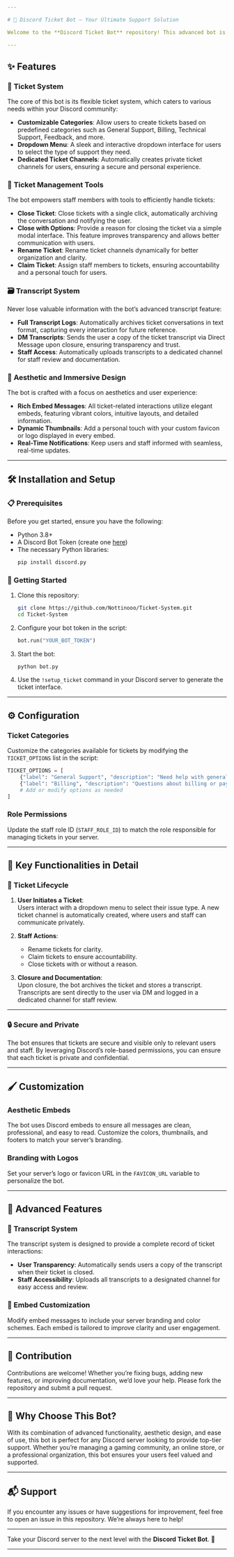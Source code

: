 ```yaml
---

# 🎫 Discord Ticket Bot — Your Ultimate Support Solution  

Welcome to the **Discord Ticket Bot** repository! This advanced bot is designed to streamline customer support, enhance community interactions, and provide a seamless experience for users and staff on your Discord server. With a host of immersive features, user-friendly design, and robust functionality, this bot ensures that managing tickets is a breeze.

---
```


## ✨ Features  

### 🌟 **Ticket System**
The core of this bot is its flexible ticket system, which caters to various needs within your Discord community:
- **Customizable Categories**: Allow users to create tickets based on predefined categories such as General Support, Billing, Technical Support, Feedback, and more.
- **Dropdown Menu**: A sleek and interactive dropdown interface for users to select the type of support they need.
- **Dedicated Ticket Channels**: Automatically creates private ticket channels for users, ensuring a secure and personal experience.

### 📂 **Ticket Management Tools**
The bot empowers staff members with tools to efficiently handle tickets:
- **Close Ticket**: Close tickets with a single click, automatically archiving the conversation and notifying the user.
- **Close with Options**: Provide a reason for closing the ticket via a simple modal interface. This feature improves transparency and allows better communication with users.
- **Rename Ticket**: Rename ticket channels dynamically for better organization and clarity.
- **Claim Ticket**: Assign staff members to tickets, ensuring accountability and a personal touch for users.

### 🗃️ **Transcript System**
Never lose valuable information with the bot’s advanced transcript feature:
- **Full Transcript Logs**: Automatically archives ticket conversations in text format, capturing every interaction for future reference.
- **DM Transcripts**: Sends the user a copy of the ticket transcript via Direct Message upon closure, ensuring transparency and trust.
- **Staff Access**: Automatically uploads transcripts to a dedicated channel for staff review and documentation.

### 🎨 **Aesthetic and Immersive Design**
The bot is crafted with a focus on aesthetics and user experience:
- **Rich Embed Messages**: All ticket-related interactions utilize elegant embeds, featuring vibrant colors, intuitive layouts, and detailed information.
- **Dynamic Thumbnails**: Add a personal touch with your custom favicon or logo displayed in every embed.
- **Real-Time Notifications**: Keep users and staff informed with seamless, real-time updates.

---

## 🛠️ Installation and Setup  

### 📋 Prerequisites  
Before you get started, ensure you have the following:
- Python 3.8+
- A Discord Bot Token (create one [here](https://discord.com/developers/applications))
- The necessary Python libraries:
  ```bash
  pip install discord.py
  ```

### 🚀 Getting Started  
1. Clone this repository:
   ```bash
   git clone https://github.com/Nottinooo/Ticket-System.git
   cd Ticket-System
   ```

2. Configure your bot token in the script:
   ```python
   bot.run("YOUR_BOT_TOKEN")
   ```

3. Start the bot:
   ```bash
   python bot.py
   ```

4. Use the `!setup_ticket` command in your Discord server to generate the ticket interface.

---

## ⚙️ Configuration  

### Ticket Categories
Customize the categories available for tickets by modifying the `TICKET_OPTIONS` list in the script:
```python
TICKET_OPTIONS = [
    {"label": "General Support", "description": "Need help with general issues?", "emoji": "📚", "channel_name": "general-support"},
    {"label": "Billing", "description": "Questions about billing or payments?", "emoji": "💵", "channel_name": "billing-support"},
    # Add or modify options as needed
]
```

### Role Permissions
Update the staff role ID (`STAFF_ROLE_ID`) to match the role responsible for managing tickets in your server.

---

## 🌟 Key Functionalities in Detail  

### 🎫 Ticket Lifecycle  
1. **User Initiates a Ticket**:  
   Users interact with a dropdown menu to select their issue type. A new ticket channel is automatically created, where users and staff can communicate privately.

2. **Staff Actions**:  
   - Rename tickets for clarity.  
   - Claim tickets to ensure accountability.  
   - Close tickets with or without a reason.  

3. **Closure and Documentation**:  
   Upon closure, the bot archives the ticket and stores a transcript. Transcripts are sent directly to the user via DM and logged in a dedicated channel for staff review.

---

### 🔒 Secure and Private  
The bot ensures that tickets are secure and visible only to relevant users and staff. By leveraging Discord’s role-based permissions, you can ensure that each ticket is private and confidential.

---

## 🖌️ Customization  

### Aesthetic Embeds  
The bot uses Discord embeds to ensure all messages are clean, professional, and easy to read. Customize the colors, thumbnails, and footers to match your server’s branding.

### Branding with Logos  
Set your server’s logo or favicon URL in the `FAVICON_URL` variable to personalize the bot.

---

## 🔧 Advanced Features  

### 📜 Transcript System  
The transcript system is designed to provide a complete record of ticket interactions:  
- **User Transparency**: Automatically sends users a copy of the transcript when their ticket is closed.  
- **Staff Accessibility**: Uploads all transcripts to a designated channel for easy access and review.  

### 🎨 Embed Customization  
Modify embed messages to include your server branding and color schemes. Each embed is tailored to improve clarity and user engagement.

---

## 🤝 Contribution  
Contributions are welcome! Whether you’re fixing bugs, adding new features, or improving documentation, we’d love your help. Please fork the repository and submit a pull request.

---

## 🌟 Why Choose This Bot?  

With its combination of advanced functionality, aesthetic design, and ease of use, this bot is perfect for any Discord server looking to provide top-tier support. Whether you’re managing a gaming community, an online store, or a professional organization, this bot ensures your users feel valued and supported.

---

## 📬 Support  
If you encounter any issues or have suggestions for improvement, feel free to open an issue in this repository. We’re always here to help!  

---

Take your Discord server to the next level with the **Discord Ticket Bot**. 🎉  

--- 
